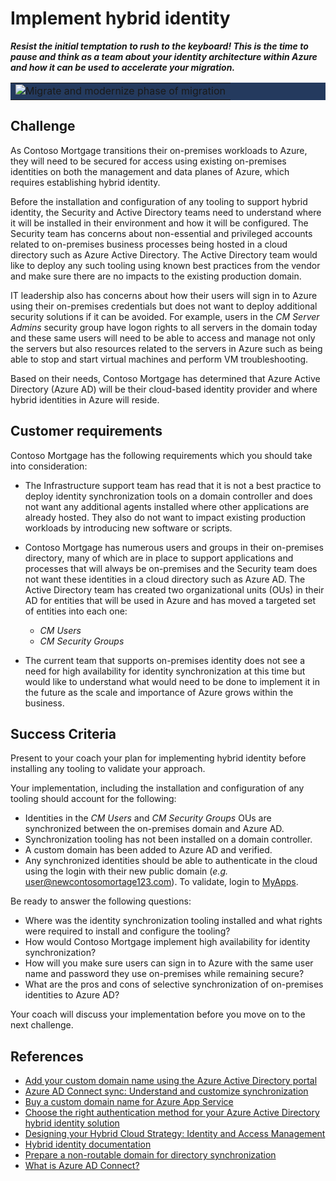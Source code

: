 # Implement hybrid identity

***Resist the initial temptation to rush to the keyboard! This is the time to pause and think as a team about your identity architecture within Azure and how it can be used to accelerate your migration.***

<table style="width: 100%; background-color: #243A5E; text-align: center">
<tr>
<td align="center"><img style="border: 0px" src="images/migrate_header_migrate.png" alt="Migrate and modernize phase of migration" /></td>
</tr>
</table>

## Challenge

As Contoso Mortgage transitions their on-premises workloads to Azure, they will need to be secured for access using existing on-premises identities on both the management and data planes of Azure, which requires establishing hybrid identity.

Before the installation and configuration of any tooling to support hybrid identity, the Security and Active Directory teams need to understand where it will be installed in their environment and how it will be configured. The Security team has concerns about non-essential and privileged accounts related to on-premises business processes being hosted in a cloud directory such as Azure Active Directory. The Active Directory team would like to deploy any such tooling using known best practices from the vendor and make sure there are no impacts to the existing production domain.

IT leadership also has concerns about how their users will sign in to Azure using their on-premises credentials but does not want to deploy additional security solutions if it can be avoided. For example, users in the *CM Server Admins* security group have logon rights to all servers in the domain today and these same users will need to be able to access and manage not only the servers but also resources related to the servers in Azure such as being able to stop and start virtual machines and perform VM troubleshooting.

Based on their needs, Contoso Mortgage has determined that Azure Active Directory (Azure AD) will be their cloud-based identity provider and where hybrid identities in Azure will reside.

## Customer requirements

Contoso Mortgage has the following requirements which you should take into consideration:

* The Infrastructure support team has read that it is not a best practice to deploy identity synchronization tools on a domain controller and does not want any additional agents installed where other applications are already hosted. They also do not want to impact existing production workloads by introducing new software or scripts.
* Contoso Mortgage has numerous users and groups in their on-premises directory, many of which are in place to support applications and processes that will always be on-premises and the Security team does not want these identities in a cloud directory such as Azure AD. The Active Directory team has created two organizational units (OUs) in their AD for entities that will be used in Azure and has moved a targeted set of entities into each one:

    * *CM Users*
    * *CM Security Groups*

* The current team that supports on-premises identity does not see a need for high availability for identity synchronization at this time but would like to understand what would need to be done to implement it in the future as the scale and importance of Azure grows within the business.

## Success Criteria

Present to your coach your plan for implementing hybrid identity before installing any tooling to validate your approach.

Your implementation, including the installation and configuration of any tooling should account for the following:

* Identities in the *CM Users* and *CM Security Groups* OUs are synchronized between the on-premises domain and Azure AD.
* Synchronization tooling has not been installed on a domain controller.
* A custom domain has been added to Azure AD and verified.
* Any synchronized identities should be able to authenticate in the cloud using the login with their new public domain (*e.g.* user@newcontosomortage123.com). To validate, login to <a href="https://myapps.microsoft.com" target="_blank">MyApps</a>.

Be ready to answer the following questions:

* Where was the identity synchronization tooling installed and what rights were required to install and configure the tooling?
* How would Contoso Mortgage implement high availability for identity synchronization?
* How will you make sure users can sign in to Azure with the same user name and password they use on-premises while remaining secure?
* What are the pros and cons of selective synchronization of on-premises identities to Azure AD?

Your coach will discuss your implementation before you move on to the next challenge.

## References

* <a href="https://docs.microsoft.com/azure/active-directory/fundamentals/add-custom-domain" target="_blank">Add your custom domain name using the Azure Active Directory portal</a>
* <a href="https://docs.microsoft.com/azure/active-directory/hybrid/how-to-connect-sync-whatis" target="_blank">Azure AD Connect sync: Understand and customize synchronization</a>
* <a href="https://docs.microsoft.com/azure/app-service/manage-custom-dns-buy-domain" target="_blank">Buy a custom domain name for Azure App Service</a>
* <a href="https://docs.microsoft.com/en-us/azure/active-directory/hybrid/choose-ad-authn" target="_blank">Choose the right authentication method for your Azure Active Directory hybrid identity solution</a>
* <a href="https://docs.microsoft.com/en-us/azure/active-directory/hybrid/plan-hybrid-identity-design-considerations-overview" target="_blank">Designing your Hybrid Cloud Strategy: Identity and Access Management</a>
* <a href="https://docs.microsoft.com/azure/active-directory/hybrid/" target="_blank">Hybrid identity documentation</a>
* <a href="https://docs.microsoft.com/office365/enterprise/prepare-a-non-routable-domain-for-directory-synchronization" target="_blank">Prepare a non-routable domain for directory synchronization</a>
* <a href="https://docs.microsoft.com/azure/active-directory/hybrid/whatis-azure-ad-connect" target="_blank">What is Azure AD Connect?</a>
